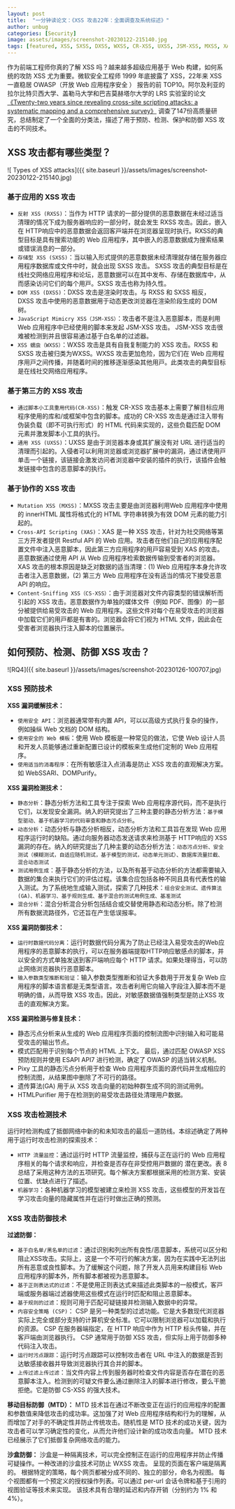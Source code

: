 ```yaml
---
layout: post
title:  "一分钟读论文：《XSS 攻击22年：全面调查及系统综述》"
author: unbug
categories: [Security]
image: assets/images/screenshot-20230122-215140.jpg
tags: [featured, XSS, SXSS, DXSS, WXSS, CR-XSS, UXSS, JSM-XSS, MXSS, XAS, CS-XSS]
---
```

作为前端工程师你真的了解 XSS 吗？越来越多超级应用基于 Web 构建，如何系统的攻防 XSS 尤为重要。微软安全工程师 1999 年底披露了 XSS，22年来 XSS 一直稳居 OWASP（开放 Web 应用程序安全 ） 报告的前 TOP10。阿尔及利亚的拉尔比特贝西大学、盖勒马大学和巴吉莫赫塔尔大学的 LRS 实验室的论文[《Twenty-two years since revealing cross-site scripting attacks: a systematic mapping and a comprehensive survey》][paper1-url] 调查了147份高质量研究，总结制定了一个全面的分类法，描述了用于预防、检测、保护和防御 XSS 攻击的不同技术。

## XSS 攻击都有哪些类型？
![ Types of XSS attacks]({{ site.baseurl }}/assets/images/screenshot-20230122-215140.jpg)

### 基于应用的 XSS 攻击
- `反射 XSS (RXSS)`：当作为 HTTP 请求的⼀部分提供的恶意数据在未经过适当清理的情况下成为服务器响应的⼀部分时，就会发⽣ RXSS 攻击。因此，嵌⼊在 HTTP响应中的恶意数据会返回客⼾端并在浏览器呈现时执⾏。RXSS的典型⽬标是具有搜索功能的 Web 应⽤程序，其中嵌⼊的恶意数据成为搜索结果或错误消息的⼀部分。
- `存储型 XSS (SXSS)`：当以输⼊形式提供的恶意数据未经清理就存储在服务器应⽤程序数据库或⽂件中时，就会出现 SXSS 攻击。 SXSS 攻击的典型⽬标是在线社交⽹络应⽤程序和论坛，恶意数据可以在其中发布、存储在数据库中，从⽽感染访问它们的每个⽤⼾。SXSS 攻击也称为持久性。
- `DOM XSS (DXSS)`：DXSS 攻击是渲染时攻击。与 RXSS 和 SXSS 相反， DXSS 攻击中使⽤的恶意数据⽤于动态更改浏览器在渲染阶段⽣成的 DOM 树。
- `JavaScript Mimicry XSS（JSM-XSS）`：攻击者不是注⼊恶意脚本，⽽是利⽤ Web 应⽤程序中已经使⽤的脚本来发起 JSM-XSS 攻击。 JSM-XSS 攻击很难被检测到并且很容易通过基于⽩名单的过滤器。
- `XSS 蠕⾍（WXSS）`：WXSS 攻击是具有⾃我复制能⼒的 XSS 攻击。RXSS 和 SXSS 攻击被归类为WXSS。WXSS 攻击更加危险，因为它们在 Web 应⽤程序⽤⼾之间传播，并随着时间的推移逐渐感染其他⽤⼾。此类攻击的典型⽬标是在线社交⽹络应⽤程序。

### 基于第三⽅的 XSS 攻击
- `通过脚本⼩⼯具重⽤代码(CR-XSS)`：触发 CR-XSS 攻击基本上需要了解⽬标应⽤程序使⽤的库和/或框架中包含的脚本。成功的 CR-XSS 攻击是通过注⼊带有伪装负载（即不可执⾏形式）的 HTML 代码来实现的，这些负载匹配 DOM 元素并激发脚本⼩⼯具的执⾏。
- `通⽤ XSS (UXSS)`：UXSS 是由于浏览器本⾝或其扩展没有对 URL 进⾏适当的清理⽽引起的。⼊侵者可以利⽤浏览器或浏览器扩展中的漏洞，通过诱使⽤⼾单击⼀个链接，该链接会激发访问者浏览器中安装的插件的执⾏，该插件会触发链接中包含的恶意脚本的执⾏。

### 基于协作的 XSS 攻击
- `Mutation XSS (MXSS)`：MXSS 攻击主要是由浏览器利⽤Web 应⽤程序中使⽤的 innerHTML 属性将格式化的 HTML 字符串转换为有效 DOM 元素的能⼒引起的。
- `Cross-API Scripting (XAS)`：XAS 是⼀种 XSS 攻击，针对为社交⽹络等第三⽅开发者提供 Restful API 的 Web 应⽤。攻击者在他们⾃⼰的应⽤程序配置⽂件中注⼊恶意脚本，因此第三⽅应⽤程序的⽤⼾容易受到 XAS 的攻击。恶意数据通过使⽤ API 从 Web 应⽤程序检索数据传输到受害者的浏览器。 XAS 攻击的根本原因是缺乏对数据的适当清理：(1) Web 应⽤程序本⾝允许攻击者注⼊恶意数据，(2) 第三⽅ Web 应⽤程序在没有适当的情况下接受恶意 API 的响应。
- `Content-Sniffing XSS（CS-XSS）`：由于浏览器对⽂件内容类型的错误解析⽽引起的 XSS 攻击。恶意数据作为单独的媒体⽂件（例如 PDF、图像）的⼀部分被提供给易受攻击的 Web 应⽤程序。这些⽂件对每个在易受攻击的浏览器中加载它们的⽤⼾都是有害的。浏览器会将它们视为 HTML ⽂件，因此会在受害者浏览器执⾏注⼊脚本的位置展示。

## 如何预防、检测、防御 XSS 攻击？
![RQ4]({{ site.baseurl }}/assets/images/screenshot-20230126-100707.jpg)

### XSS 预防技术
**XSS 漏洞缓解技术：**
- `使⽤安全 API`：浏览器通常带有内置 API，可以以⾼级⽅式执⾏复杂的操作，例如操纵 Web ⽂档的 DOM 结构。
- `使⽤安全的 Web 模板`：使⽤ Web 模板是⼀种常⻅的做法，它使 Web 设计⼈员和开发⼈员能够通过重新配置已设计的模板来⽣成他们定制的 Web 应⽤程序。
- `使⽤适当的消毒程序`：在所有敏感注⼊点消毒是防⽌ XSS 攻击的直观解决⽅案。如 WebSSARI、DOMPurify。

**XSS 漏洞检测技术：**
- `静态分析`：静态分析⽅法和⼯具专注于探索 Web 应⽤程序源代码，⽽不是执⾏它们，以发现安全漏洞。纳⼊的研究提出了三种主要的静态分析⽅法：`基于模型驱动、基于机器学习的代码审查和静态污点分析`。
- `动态分析`：动态分析与静态分析相反，动态分析⽅法和⼯具旨在发现 Web 应⽤程序运⾏时的缺陷。通过向服务器动态发送请求来检测基于 HTTP响应的 XSS 漏洞的存在。纳⼊的研究提出了几种主要的动态分析⽅法：`动态污点分析、安全测试（模糊测试，⾃适应随机测试，基于模型的测试，动态单元测试）、数据库流量拦截、混合动态测试`
- `测试⽤例⽣成`：基于静态分析的⽅法，以及所有基于动态分析的⽅法都需要输⼊数据的集合来执⾏它们的评估过程。该集合应包括各种不同且具有代表性的输⼊测试。为了系统地⽣成输⼊测试，探索了⼏种技术：`组合安全测试、遗传算法(GA)、机器学习、基于规则⽣成、基于混合的测试⽤例⽣成、基准测试`
- `混合分析`：混合分析混合分析包括结合或交替使⽤静态和动态分析。除了检测所有数据流路径外，它还旨在产⽣低误报率。

**XSS 漏洞防御技术：**
- `运⾏时数据代码分离`：运⾏时数据代码分离为了防⽌已经注⼊易受攻击的Web应⽤程序的恶意脚本的执⾏，可以在服务器端提取HTTP响应敏感点的脚本，并以安全的⽅式单独发送到客⼾端响应每个 HTTP 请求。如果处理得当，可以防⽌⽹络浏览器执⾏恶意脚本。
- `输⼊参数类型推断和验证`：输⼊参数类型推断和验证⼤多数⽤于开发复杂 Web 应⽤程序的脚本语⾔都是⽆类型语⾔。攻击者利⽤它向输⼊字段注⼊脚本⽽不是明确的值，从⽽导致 XSS 攻击。因此，对敏感数据值强制类型是防⽌XSS 攻击的直观解决⽅案。

**XSS 漏洞检测与修复技术：**
- 静态污点分析来从生成的 Web 应用程序页面的控制流图中识别输入和可能易受攻击的输出节点。 
- 模式匹配用于识别每个节点的 HTML 上下文。 最后，通过匹配 OWASP XSS 预防规则并使用 ESAPI API7 进行检测，确定了 OWASP 的适当转义机制。
- Pixy 工具的静态污点分析用于检查 Web 应用程序页面的源代码并生成相应的控制流图，从结果图中删除了不可行的路径。 
- 遗传算法(GA) 用于从 XSS 攻击向量的初始种群生成不同的测试用例。 
- HTMLPurifier 用于在检测到的易受攻击路径处清理用户数据。 

### XSS 攻击检测技术
运⾏时检测构成了抵御⽹络中新的和未知攻击的最后⼀道防线。本综述确定了两种⽤于运⾏时攻击检测的探索技术：
- `HTTP 流量监控`：通过运⾏时 HTTP 流量监控，捕获与正在运⾏的 Web 应⽤程序相关的每个请求和响应，并检查是否存在⾮受控⽤⼾数据的
潜在更改。表 8总结了采⽤这种⽅法的五项研究。每个解决⽅案都根据采⽤的检测⽅案、安装位置、优缺点进⾏了描述。
- `机器学习`：各种机器学习的模型被建⽴来检测 XSS 攻击，这些模型的开发旨在学习攻击向量的隐藏属性并在运⾏时做出正确的预测。

### XSS 攻击防御技术
**过滤防御：**
- `基于⽩名单/⿊名单的过滤`：通过识别和列出所有良性/恶意脚本，系统可以区分和阻⽌XSS攻击。实际上，这是⼀个不可⾏的解决⽅案，因为在实践中⽆法列出所有恶意或良性脚本。为了缓解这个问题，除了开发⼈员⽤来构建⽬标 Web 应⽤程序的脚本外，所有脚本都被视为恶意脚本。
- `基于正则表达式的过滤`：不是使⽤正则表达式来描述此类脚本的⼀般模式，客⼾端或服务器端过滤器使⽤这些模式在运⾏时匹配和阻⽌恶意脚本。
- `基于规则的过滤`：规则可⽤于匹配可疑链接并检测输⼊数据中的异常。
- `内容安全策略 (CSP)`： CSP 是另⼀种类型的过滤功能。它是⼤多数现代浏览器实际上完全或部分⽀持的计算机安全标准。它可以限制浏览器可以加载和执⾏的资源。 CSP 在服务器端指定，在 HTTP 响应中作为 HTTP 标头传输，并在客⼾端由浏览器执⾏。 CSP 通常⽤于防御 XSS 攻击，但实际上⽤于防御多种代码注⼊攻击。
- `运⾏时污点跟踪`：运⾏时污点跟踪可以控制攻击者在 URL 中注⼊的数据是否到达敏感接收器并导致浏览器执⾏其合并的脚本。
- `上传过滤上传过滤`：当⽂件内容上传到服务器时检查⽂件内容是否存在潜在的恶意脚本注⼊。检测到的可疑⽂件要么通过删除注⼊的脚本进⾏修改，要么⼲脆拒绝。它是防御 CS-XSS 的强⼤技术。

**移动⽬标防御（MTD）：**
MTD 技术旨在通过不断改变正在运⾏的应⽤程序的配置和参数值来降低攻击的成功率。这加强了对 Web 应⽤程序结构和⾏为的理解，从⽽增加了对⼿的不确定性并防⽌传统攻击。随机性是 MTD 技术的成功关键，因为攻击者可以学习确定性的变化，从⽽允许他们设计新的成功攻击向量。 MTD 技术已经展⽰了它们抵御复杂⽹络攻击的能⼒。

**沙盒防御：**
沙盒是一种隔离技术，可以完全控制正在运行的应用程序并防止传播可疑操作。一种改进的沙盒技术可防止 WXSS 攻击。 呈现的页面在客户端是隔离的。 根据特定的策略，每个网页都被分成不同的、独立的部分，命名为视图。 每个视图都有一个预定义的授权操作列表。可以通过 per-url 会话令牌和基于引用的视图验证等技术来实现。 该技术具有合理的延迟和内存开销（分别约为 1% 和 4%）。

[paper1-url]: https://arxiv.org/pdf/2205.08425.pdf